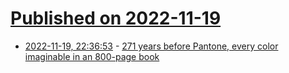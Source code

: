 # [Published on 2022-11-19](index.md)

* [2022-11-19, 22:36:53](https://news.ycombinator.com/item?id=33675579) - [271 years before Pantone, every color imaginable in an 800-page book](https://www.thisiscolossal.com/2014/05/color-book/)
